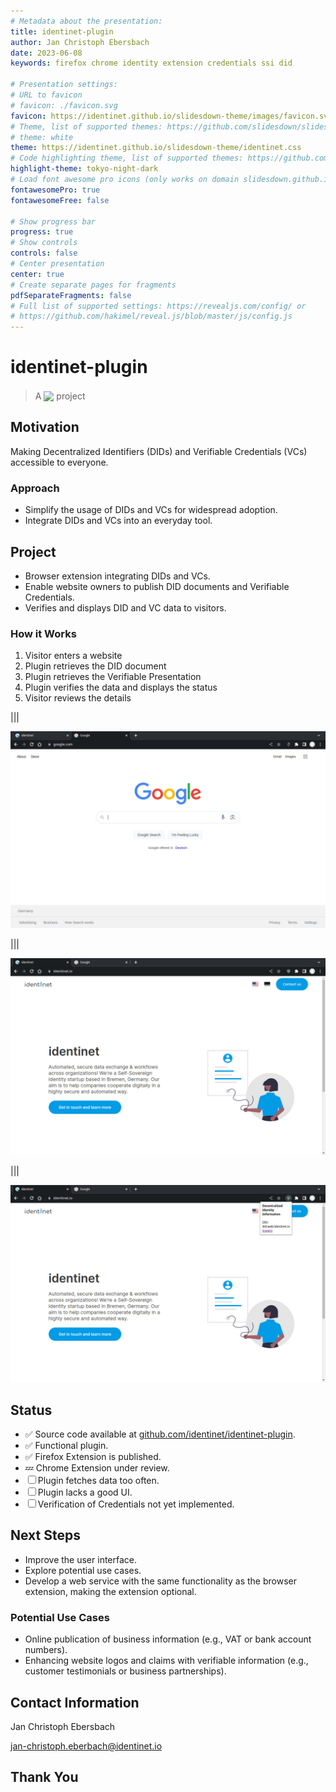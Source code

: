 ```yaml
---
# Metadata about the presentation:
title: identinet-plugin
author: Jan Christoph Ebersbach
date: 2023-06-08
keywords: firefox chrome identity extension credentials ssi did

# Presentation settings:
# URL to favicon
# favicon: ./favicon.svg
favicon: https://identinet.github.io/slidesdown-theme/images/favicon.svg
# Theme, list of supported themes: https://github.com/slidesdown/slidesdown/tree/main/docs/reveal.js/dist/theme
# theme: white
theme: https://identinet.github.io/slidesdown-theme/identinet.css
# Code highlighting theme, list of supported themes: https://github.com/slidesdown/slidesdown/tree/main/docs/reveal.js/plugin/highlight
highlight-theme: tokyo-night-dark
# Load font awesome pro icons (only works on domain slidesdown.github.io) free icons work everywhere. If both are enabled the pro icons are loaded
fontawesomePro: true
fontawesomeFree: false

# Show progress bar
progress: true
# Show controls
controls: false
# Center presentation
center: true
# Create separate pages for fragments
pdfSeparateFragments: false
# Full list of supported settings: https://revealjs.com/config/ or
# https://github.com/hakimel/reveal.js/blob/master/js/config.js
---
```


# identinet-plugin

> A
> <img src="https://didhack.xyz/assets/images/didhack-v2.1-147x42.png"
style="padding: 0; margin: 0; position: relative; top: 0.18em" />
> project

## Motivation

Making Decentralized Identifiers (DIDs) and Verifiable Credentials (VCs)
accessible to everyone.

### Approach

- Simplify the usage of DIDs and VCs for widespread adoption.
  <!-- .element: class="fragment" -->
- Integrate DIDs and VCs into an everyday tool.
  <!-- .element: class="fragment" -->

## Project

- Browser extension integrating DIDs and VCs.
  <!-- .element: class="fragment" -->
- Enable website owners to publish DID documents and Verifiable Credentials.
  <!-- .element: class="fragment" -->
- Verifies and displays DID and VC data to visitors.
  <!-- .element: class="fragment" -->

### How it Works

<ol>
  <li class="fragment">Visitor <i class="fa-duotone fa-user" style="color: #039BE5"></i> enters a website
     <i class="fa-duotone fa-browser" style="color: #039BE5"></i>
  </li>
  <li class="fragment">Plugin <i class="fa-duotone fa-puzzle-piece-simple" style="color: #039BE5"></i>
     retrieves the DID document
     <i class="fa-duotone fa-fingerprint" style="color: #039BE5"></i>
  </li>
  <li class="fragment">Plugin <i class="fa-duotone fa-puzzle-piece-simple" style="color: #039BE5"></i>
     retrieves the Verifiable Presentation
     <i class="fa-duotone fa-address-card" style="color: #039BE5"></i>
  </li>
  <li class="fragment">Plugin <i class="fa-duotone fa-puzzle-piece-simple" style="color: #039BE5"></i>
     verifies the data and displays the status
     <i class="fa-duotone fa-shield-slash" style="color: #039BE5"></i>
     <i class="fa-duotone fa-shield-check" style="color: #039BE5"></i>
     <i class="fa-duotone fa-shield-plus" style="color: #039BE5"></i>
     <i class="fa-duotone fa-shield-xmark" style="color: #039BE5"></i>
  </li>
  <li class="fragment">Visitor <i class="fa-duotone fa-user" style="color: #039BE5"></i> reviews the details
     <i class="fa-duotone fa-puzzle-piece-simple" style="color: #039BE5"></i>
  </li>
</ol>

|||

![](./images/1_no_did_information.jpeg)

|||

![](./images/2_did_information_available.jpeg)

|||

![](./images/3_did_details.jpeg)

## Status

- ✅ Source code available at
  [github.com/identinet/identinet-plugin](https://github.com/identinet/identinet-plugin).
- ✅ Functional plugin.
- ✅ Firefox Extension is published.
- 💤 Chrome Extension under review.
- ☐ Plugin fetches data too often.
- ☐ Plugin lacks a good UI.
- ☐ Verification of Credentials not yet implemented.

## Next Steps

- Improve the user interface.
- Explore potential use cases.
- Develop a web service with the same functionality as the browser extension,
  making the extension optional.

### Potential Use Cases

- Online publication of business information (e.g., VAT or bank account
  numbers).
- Enhancing website logos and claims with verifiable information (e.g., customer
  testimonials or business partnerships).

## Contact Information

Jan Christoph Ebersbach

jan-christoph.eberbach@identinet.io

## Thank You
